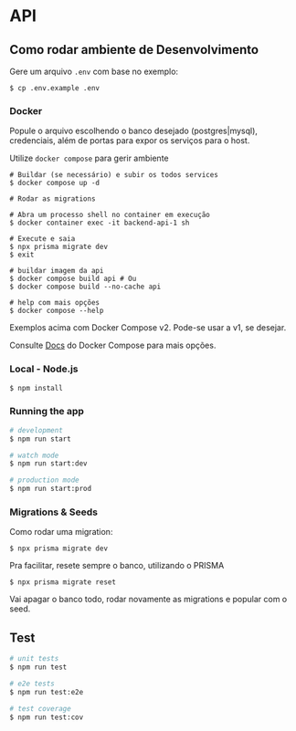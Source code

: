 # API


## Como rodar ambiente de Desenvolvimento

Gere um arquivo `.env` com base no exemplo: 

```
$ cp .env.example .env

```
### Docker

Popule o arquivo escolhendo o banco desejado (postgres|mysql), credenciais, além de portas para expor os serviços para o host.

Utilize `docker compose` para gerir ambiente

```
# Buildar (se necessário) e subir os todos services
$ docker compose up -d

# Rodar as migrations

# Abra um processo shell no container em execução
$ docker container exec -it backend-api-1 sh

# Execute e saia
$ npx prisma migrate dev
$ exit

# buildar imagem da api
$ docker compose build api # Ou
$ docker compose build --no-cache api

# help com mais opções
$ docker compose --help
```

Exemplos acima com Docker Compose v2. Pode-se usar a v1, se desejar.

Consulte [Docs](https://docs.docker.com/compose/) do Docker Compose para mais opções.

### Local - Node.js


```bash
$ npm install
```

### Running the app

```bash
# development
$ npm run start

# watch mode
$ npm run start:dev

# production mode
$ npm run start:prod
```

### Migrations & Seeds

Como rodar uma migration:
```
$ npx prisma migrate dev
```


Pra facilitar, resete sempre o banco, utilizando o PRISMA


```
$ npx prisma migrate reset
```

Vai apagar o banco todo, rodar novamente as migrations e popular com o seed.


## Test

```bash
# unit tests
$ npm run test

# e2e tests
$ npm run test:e2e

# test coverage
$ npm run test:cov
```


